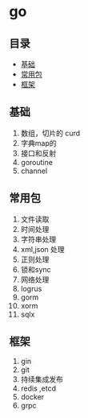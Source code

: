 # go

## 目录

- [基础](#基础)
- [常用包](#常用包)
- [框架](#框架)

## 基础

1. 数组，切片的 curd
2. 字典map的&#x20;
3. 接口和反射
4. goroutine
5. channel

## 常用包

1. 文件读取
2. 时间处理
3. 字符串处理
4. xml,json 处理
5. 正则处理
6. 锁和sync&#x20;
7. 网络处理
8. logrus
9. gorm
10. xorm
11. sqlx

## 框架

1. gin
2. git
3. 持续集成发布
4. redis ,etcd
5. docker&#x20;
6. grpc
